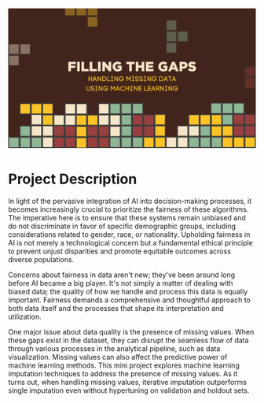 <h1><img src="title.png"></h1>

<h1>Project Description</h1>
In light of the pervasive integration of AI into decision-making processes, it becomes increasingly crucial to prioritize the fairness of these algorithms. The imperative here is to ensure that these systems remain unbiased and do not discriminate in favor of specific demographic groups, including considerations related to gender, race, or nationality. Upholding fairness in AI is not merely a technological concern but a fundamental ethical principle to prevent unjust disparities and promote equitable outcomes across diverse populations.

Concerns about fairness in data aren't new; they've been around long before AI became a big player. It's not simply a matter of dealing with biased data; the quality of how we handle and process this data is equally important. Fairness demands a comprehensive and thoughtful approach to both data itself and the processes that shape its interpretation and utilization.

One major issue about data quality is the presence of missing values. When these gaps exist in the dataset, they can disrupt the seamless flow of data through various processes in the analytical pipeline, such as data visualization. Missing values can also affect the predictive power of machine learning methods. This mini project explores machine learning imputation techniques to address the presence of missing values. As it turns out, when handling missing values, iterative imputation outperforms single imputation even without hypertuning on validation and holdout sets.
